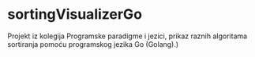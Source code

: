 # sortingVisualizerGo
Projekt iz kolegija Programske paradigme i jezici, prikaz raznih algoritama sortiranja pomoću programskog jezika Go (Golang).) 
